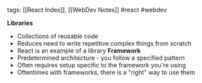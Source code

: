 tags: [[React Index]], [[WebDev Notes]] #react #webdev

**Libraries**
- Collections of reusable code
- Reduces need to write repetitive.complex things from scratch
- React is an example of a library
**Framework**
- Predetermined architecture - you follow a specified pattern
- Often requires setup specific to the framework you're using
- Oftentimes with frameworks, there is a "right" way to use them